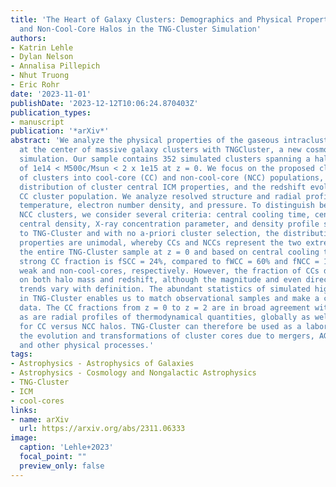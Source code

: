 ```yaml
---
title: 'The Heart of Galaxy Clusters: Demographics and Physical Properties of Cool-Core
  and Non-Cool-Core Halos in the TNG-Cluster Simulation'
authors:
- Katrin Lehle
- Dylan Nelson
- Annalisa Pillepich
- Nhut Truong
- Eric Rohr
date: '2023-11-01'
publishDate: '2023-12-12T10:06:24.870403Z'
publication_types:
- manuscript
publication: '*arXiv*'
abstract: 'We analyze the physical properties of the gaseous intracluster medium (ICM)
  at the center of massive galaxy clusters with TNGCluster, a new cosmological magnetohydrodynamical
  simulation. Our sample contains 352 simulated clusters spanning a halo mass range
  of 1e14 < M500c/Msun < 2 x 1e15 at z = 0. We focus on the proposed classification
  of clusters into cool-core (CC) and non-cool-core (NCC) populations, the z = 0
  distribution of cluster central ICM properties, and the redshift evolution of the
  CC cluster population. We analyze resolved structure and radial profiles of entropy,
  temperature, electron number density, and pressure. To distinguish between CC and
  NCC clusters, we consider several criteria: central cooling time, central entropy,
  central density, X-ray concentration parameter, and density profile slope. According
  to TNG-Cluster and with no a-priori cluster selection, the distributions of these
  properties are unimodal, whereby CCs and NCCs represent the two extremes. Across
  the entire TNG-Cluster sample at z = 0 and based on central cooling time, the
  strong CC fraction is fSCC = 24%, compared to fWCC = 60% and fNCC = 16% for
  weak and non-cool-cores, respectively. However, the fraction of CCs depends strongly
  on both halo mass and redshift, although the magnitude and even direction of the
  trends vary with definition. The abundant statistics of simulated high-mass clusters
  in TNG-Cluster enables us to match observational samples and make a comparison with
  data. The CC fractions from z = 0 to z = 2 are in broad agreement with observations,
  as are radial profiles of thermodynamical quantities, globally as well as split
  for CC versus NCC halos. TNG-Cluster can therefore be used as a laboratory to study
  the evolution and transformations of cluster cores due to mergers, AGN feedback,
  and other physical processes.'
tags:
- Astrophysics - Astrophysics of Galaxies
- Astrophysics - Cosmology and Nongalactic Astrophysics
- TNG-Cluster
- ICM
- cool-cores
links:
- name: arXiv
  url: https://arxiv.org/abs/2311.06333
image:
  caption: 'Lehle+2023'
  focal_point: ""
  preview_only: false
---
```

